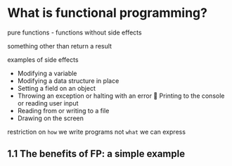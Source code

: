 # What is functional programming?

pure functions - functions without side effects

something other than return a result

examples of side effects
- Modifying a variable
- Modifying a data structure in place
- Setting a field on an object
- Throwing an exception or halting with an error  Printing to the console or reading user input
- Reading from or writing to a file
- Drawing on the screen

restriction on `how` we write programs
not `what` we can express

## 1.1 The benefits of FP: a simple example